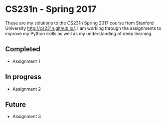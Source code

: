 # CS231n - Spring 2017

These are my solutions to the CS231n Spring 2017 course from Stanford University http://cs231n.github.io/. I am working through the assignments to improve my Python skills as well as my understanding of deep learning.

## Completed
* Assignment 1
## In progress
* Assignment 2
## Future 
* Assignment 3
